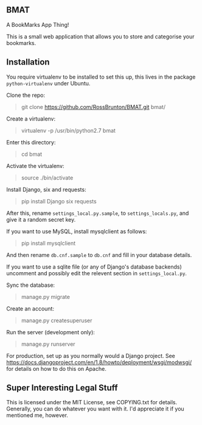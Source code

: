 ## BMAT ##
A BookMarks App Thing!

This is a small web application that allows you to store and categorise your bookmarks.

## Installation ##
You require virtualenv to be installed to set this up, this lives in the package `python-virtualenv` under Ubuntu.

Clone the repo:
> git clone https://github.com/RossBrunton/BMAT.git bmat/

Create a virtualenv:
> virtualenv -p /usr/bin/python2.7 bmat

Enter this directory:
> cd bmat

Activate the virtualenv:
> source ./bin/activate

Install Django, six and requests:
> pip install Django six requests

After this, rename `settings_local.py.sample`, to `settings_locals.py`, and give it a random secret key.

If you want to use MySQL, install mysqlclient as follows:
> pip install mysqlclient 

And then rename `db.cnf.sample` to `db.cnf` and fill in your database details.

If you want to use a sqlite file (or any of Django's database backends) uncomment and possibly edit the relevent section
in `settings_local.py`.

Sync the database:
> manage.py migrate

Create an account:
> manage.py createsuperuser

Run the server (development only):
> manage.py runserver

For production, set up as you normally would a Django project. See
https://docs.djangoproject.com/en/1.8/howto/deployment/wsgi/modwsgi/ for details on how to do this on Apache.

## Super Interesting Legal Stuff ##
This is licensed under the MIT License, see COPYING.txt for details.
Generally, you can do whatever you want with it. I'd appreciate it if you mentioned me, however.

